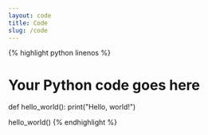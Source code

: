 ```yaml
---
layout: code
title: Code
slug: /code
---
```


{% highlight python linenos %}
# Your Python code goes here
def hello_world():
    print("Hello, world!")
    
hello_world()
{% endhighlight %}